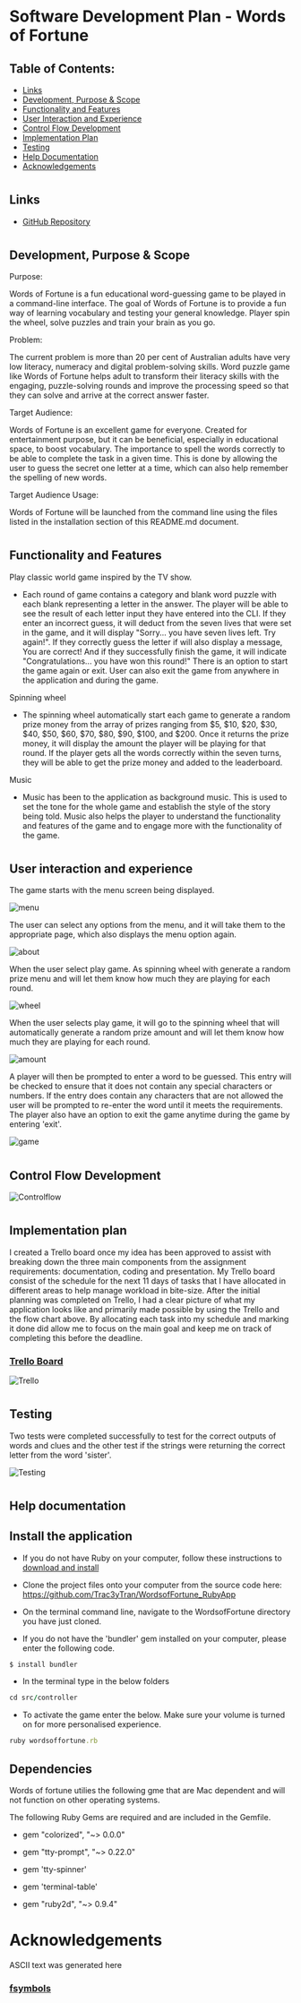 
# Software Development Plan - Words of Fortune 

 ## Table of Contents:  
- [Links](#Links)  
- [Development, Purpose & Scope](#Development-purpose-scope)  
- [Functionality and Features](#Functionality-and-Features)  
- [User Interaction and Experience](#User-interaction-and-experience)  
- [Control Flow Development](#Control-flow-development)  
- [Implementation Plan](#Implementation-Plan)  
- [Testing](#Testing)
- [Help Documentation](#help-documentation) 
- [Acknowledgements](#Acknowledgements) 

#

## Links

* [GitHub Repository](https://github.com/Trac3yTran)


#

## Development, Purpose & Scope

Purpose: 

Words of Fortune is a fun educational word-guessing game to be played in a command-line interface. The goal of Words of Fortune is to provide a fun way of learning vocabulary and testing your general knowledge. Player spin the wheel, solve puzzles and train your brain as you go. 

Problem: 

The current problem is more than 20 per cent of Australian adults have very low literacy, numeracy and digital problem-solving skills. Word puzzle game like Words of Fortune helps adult to transform their literacy skills with the engaging, puzzle-solving rounds and improve the processing speed so that they can solve and arrive at the correct answer faster. 

Target Audience:

Words of Fortune is an excellent game for everyone. Created for entertainment purpose, but it can be beneficial, especially in educational space, to boost vocabulary. The importance to spell the words correctly to be able to complete the task in a given time. This is done by allowing the user to guess the secret one letter at a time, which can also help remember the spelling of new words.

Target Audience Usage:

Words of Fortune will be launched from the command line using the files listed in the installation section of this README.md document. 


#

## Functionality and Features

Play classic world game inspired by the TV show. 

- Each round of game contains a category and blank word puzzle with each blank representing a letter in the answer. The player will be able to see the result of each letter input they have entered into the CLI. If they enter an incorrect guess, it will deduct from the seven lives that were set in the game, and it will display "Sorry... you have seven lives left. Try again!". If they correctly guess the letter if will also display a message, You are correct! And if they successfully finish the game, it will indicate "Congratulations... you have won this round!" There is an option to start the game again or exit. User can also exit the game from anywhere in the application and during the game. 

Spinning wheel

-   The spinning wheel automatically start each game to generate a random prize money from the array of prizes ranging from $5, $10, $20, $30, $40, $50, $60, $70, $80, $90, $100, and $200. Once it returns the prize money, it will display the amount the player will be playing for that round. If the player gets all the words correctly within the seven turns, they will be able to get the prize money and added to the leaderboard. 
 
Music

- Music has been to the application as background music. This is used to set the tone for the whole game and establish the style of the story being told. Music also helps the player to understand the functionality and features of the game and to engage more with the functionality of the game. 

#

## User interaction and experience

The game starts with the menu screen being displayed.


![menu](./doc/screenshots/menu.png)

The user can select any options from the menu, and it will take them to the appropriate page, which also displays the menu option again. 

![about](./doc/screenshots/about.png)

When the user select play game. As spinning wheel with generate a random prize menu and will let them know how much they are playing for each round. 

![wheel](./doc/screenshots/wheel.png)

When the user selects play game, it will go to the spinning wheel that will automatically generate a random prize amount and will let them know how much they are playing for each round. 

![amount](./doc/screenshots/amount.png)

A player will then be prompted to enter a word to be guessed. This entry will be checked to ensure that it does not contain any special characters or numbers. If the entry does contain any characters that are not allowed the user will be prompted to re-enter the word until it meets the requirements. The player also have an option to exit the game anytime during the game by entering 'exit'.

![game](./doc/screenshots/game.png)

#

## Control Flow Development

![Controlflow](./doc/screenshots/Diagram.png)

#

## Implementation plan

I created a Trello board once my idea has been approved to assist with breaking down the three main components from the assignment requirements:  documentation, coding and presentation. My Trello board consist of the schedule for the next 11 days of tasks that I have allocated in different areas to help manage workload in bite-size. After the initial planning was completed on Trello, I had a clear picture of what my application looks like and primarily made possible by using the Trello and the flow chart above. By allocating each task into my schedule and marking it done did allow me to focus on the main goal and keep me on track of completing this before the deadline. 

### [Trello Board](https://trello.com/b/HXjd9mhc/wordsoffortuneterminal-app)


![Trello](./doc/screenshots/Trello.png)

#

## Testing 

Two tests were completed successfully to test for the correct outputs of words and clues and the other test if the strings were returning the correct letter from the word 'sister'.

![Testing](./doc/screenshots/testing.png)

#
## Help documentation

## Install the application

- If you do not have Ruby on your computer, follow these instructions to [download and install](https://www.ruby-lang.org/en/documentation/installation/)

- Clone the project files onto your computer from the source code here: https://github.com/Trac3yTran/WordsofFortune_RubyApp

- On the terminal command line, navigate to the WordsofFortune directory you have just cloned.
- If you do not have the 'bundler' gem installed on your computer, please enter the following code.
 
```ruby
$ install bundler
```
- In the terminal type in the below folders 

```ruby
cd src/controller
```
- To activate the game enter the below. Make sure your volume is turned on for more personalised experience. 


```ruby
ruby wordsoffortune.rb
```

## Dependencies 

Words of fortune utilies the following gme that are  Mac dependent and will not function on other operating systems.

The following Ruby Gems are required and are included in the Gemfile.

- gem "colorized", "~> 0.0.0"

- gem "tty-prompt", "~> 0.22.0"

- gem 'tty-spinner'

- gem 'terminal-table'

- gem "ruby2d", "~> 0.9.4"

#

# Acknowledgements

ASCII text was generated here

### [fsymbols](https://fsymbols.com/generators/carty/)

